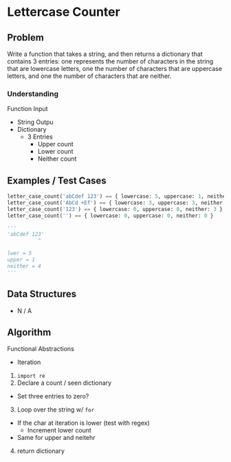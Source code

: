 # Lettercase Counter

## Problem

Write a function that takes a string, and then returns a dictionary that contains 3 entries: one represents the number of characters in the string that are lowercase letters, one the number of characters that are uppercase letters, and one the number of characters that are neither.

### Understanding

Function
Input
- String
Outpu
- Dictionary
  - 3 Entries
    - Upper count
    - Lower count
    - Neither count

## Examples / Test Cases

```python
letter_case_count('abCdef 123') == { lowercase: 5, uppercase: 1, neither: 4 }
letter_case_count('AbCd +Ef') == { lowercase: 3, uppercase: 3, neither: 2 }
letter_case_count('123') == { lowercase: 0, uppercase: 0, neither: 3 }
letter_case_count('') == { lowercase: 0, uppercase: 0, neither: 0 }

'''
'abCdef 123'
          ^

lwer = 5
upper = 1
neither = 4
'''
```

## Data Structures

- N / A

## Algorithm
Functional Abstractions
- Iteration

1. `import re`
2. Declare a count / seen dictionary
  - Set three entries to zero?
3. Loop over the string w/ `for`
  - If the char at iteration is lower (test with regex)
    - Increment lower count
  - Same for upper and neitehr
4. return dictionary
